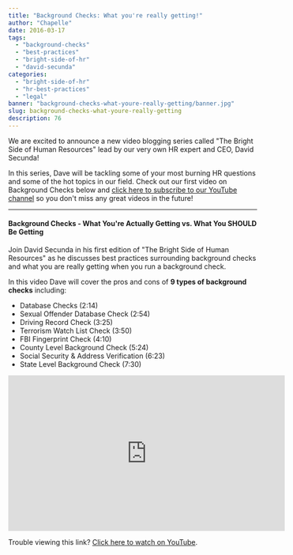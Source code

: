 ```yaml
---
title: "Background Checks: What you're really getting!"
author: "Chapelle"
date: 2016-03-17
tags:
  - "background-checks"
  - "best-practices"
  - "bright-side-of-hr"
  - "david-secunda"
categories:
  - "bright-side-of-hr"
  - "hr-best-practices"
  - "legal"
banner: "background-checks-what-youre-really-getting/banner.jpg"
slug: background-checks-what-youre-really-getting
description: 76
---
```

We are excited to announce a new video blogging series called "The Bright Side of Human Resources" lead by our very own HR expert and CEO, David Secunda!  
  
In this series, Dave will be tackling some of your most burning HR questions and some of the hot topics in our field. Check out our first video on Background Checks below and [click here to subscribe to our YouTube channel](http://www.youtube.com/channel/UC4A46JscOhljqIyqeNo8Mhg?sub_confirmation=1) so you don't miss any great videos in the future!

* * *
  
  

#### Background Checks - What You're Actually Getting vs. What You SHOULD Be Getting
Join David Secunda in his first edition of "The Bright Side of Human Resources" as he discusses best practices surrounding background checks and what you are really getting when you run a background check.  
  
In this video Dave will cover the pros and cons of **9 types of background checks** including:
- Database Checks (2:14)
- Sexual Offender Database Check (2:54)
- Driving Record Check (3:25)
- Terrorism Watch List Check (3:50)
- FBI Fingerprint Check (4:10)
- County Level Background Check (5:24)
- Social Security & Address Verification (6:23)
- State Level Background Check (7:30)
<iframe src="https://www.youtube.com/embed/6K-R9LpYtqM" width="560" height="315" frameborder="0" allowfullscreen="allowfullscreen"></iframe>  
  
Trouble viewing this link? [Click here to watch on YouTube](https://youtu.be/6K-R9LpYtqM).  
  
<!-- Twitter single-event website tag code --><script src="//platform.twitter.com/oct.js" type="text/javascript"></script><script type="text/javascript">twttr.conversion.trackPid('nukm5', { tw_sale_amount: 0, tw_order_quantity: 0 });</script><noscript>
<img height="1" width="1" style="display:none;" alt="" src="https://analytics.twitter.com/i/adsct?txn_id=nukm5&amp;p_id=Twitter&amp;tw_sale_amount=0&amp;tw_order_quantity=0">
<img height="1" width="1" style="display:none;" alt="" src="//t.co/i/adsct?txn_id=nukm5&amp;p_id=Twitter&amp;tw_sale_amount=0&amp;tw_order_quantity=0">
</noscript><!-- End Twitter single-event website tag code -->
